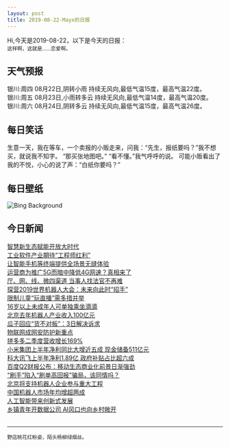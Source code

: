 ```yaml
---
layout: post
title: 2019-08-22-Mayx的日报
---
```


Hi,今天是2019-08-22，以下是今天的日报：<br><small>
这样啊，这就是……恋爱啊。</small><!--more-->
## 天气预报
银川:周四 08月22日,阴转小雨 持续无风向,最低气温15度，最高气温22度。<br>银川:周五 08月23日,小雨转多云 持续无风向,最低气温14度，最高气温20度。<br>银川:周六 08月24日,阴转多云 持续无风向,最低气温15度，最高气温26度。
## 每日笑话
生意一天，我在等车，一个卖报的小贩走来，问我：“先生，报纸要吗？”我不想买，就说我不知字。 “那买张地图吧。” “看不懂。”我气呼呼的说。 可能小贩看出了我的不悦，小心的说了声：“白纸你要吗？”
## 每日壁纸
![Bing Background](https://cn.bing.com/th?id=OHR.MaraRiverCrossing_EN-US6477868211_1920x1080.jpg&rf=LaDigue_1920x1080.jpg&pid=hp "Wildebeest herd crossing the Mara River between Kenya and Tanzania (© zhengvision/Getty Images)")
## 今日新闻

[智慧新生态赋能开放大时代](http://it.people.com.cn/n1/2019/0822/c1009-31310024.html)   
[工业软件产业期待“工程师红利”](http://it.people.com.cn/n1/2019/0822/c1009-31310026.html)   
[让智能手机等终端提供全场景无缝体验](http://it.people.com.cn/n1/2019/0822/c1009-31310134.html)   
[运营商为推广5G而暗中降低4G网速？真相来了](http://it.people.com.cn/n1/2019/0822/c1009-31310065.html)   
[厅、网、线、微四渠道 当事人找法官不再难](http://it.people.com.cn/n1/2019/0822/c1009-31310147.html)   
[探营2019世界机器人大会：未来向此时“招手”](http://it.people.com.cn/n1/2019/0822/c1009-31310173.html)   
[限制儿童“玩直播”需多措并举](http://it.people.com.cn/n1/2019/0822/c1009-31309606.html)   
[16岁以上未成年人可单独乘坐滴滴](http://it.people.com.cn/n1/2019/0822/c1009-31309605.html)   
[北京去年机器人产业收入100亿元](http://it.people.com.cn/n1/2019/0822/c1009-31309610.html)   
[瓜子回应“货不对板”：3日解决诉求](http://it.people.com.cn/n1/2019/0822/c1009-31309611.html)   
[物联网成网安防护新重点](http://it.people.com.cn/n1/2019/0822/c1009-31309613.html)   
[拼多多二季度营收增长169%](http://it.people.com.cn/n1/2019/0822/c1009-31309616.html)   
[小米集团上半年净利同比大增近五成 现金储备511亿元](http://it.people.com.cn/n1/2019/0822/c1009-31309618.html)   
[科大讯飞上半年净利1.89亿 政府补贴占比超六成](http://it.people.com.cn/n1/2019/0822/c1009-31309621.html)   
[百度Q2财报公布：移动生态商业化前景日渐强劲](http://it.people.com.cn/n1/2019/0822/c1009-31309624.html)   
[“刷手”陷入“刷单高回报”骗局，该同情吗？](http://it.people.com.cn/n1/2019/0822/c1009-31309627.html)   
[北京将支持机器人企业参与重大工程](http://it.people.com.cn/n1/2019/0822/c1009-31309638.html)   
[中国机器人市场年均增超两成](http://it.people.com.cn/n1/2019/0822/c1009-31309741.html)   
[人工智能带来创新式发展](http://it.people.com.cn/n1/2019/0822/c1009-31309716.html)   
[乡镇青年开数据公司 AI风口也向乡村敞开](http://it.people.com.cn/n1/2019/0822/c1009-31309742.html)   
<br />

***

<small>野店桃花红粉姿，陌头杨柳绿烟丝。</small>
